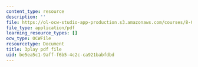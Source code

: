 ```yaml
---
content_type: resource
description: ''
file: https://ol-ocw-studio-app-production.s3.amazonaws.com/courses/8-01sc-classical-mechanics-fall-2016/be5ea5c19afff6b54c2cca921babfdbd_4r1xgrWbALg.pdf
file_type: application/pdf
learning_resource_types: []
ocw_type: OCWFile
resourcetype: Document
title: 3play pdf file
uid: be5ea5c1-9aff-f6b5-4c2c-ca921babfdbd
---
```

